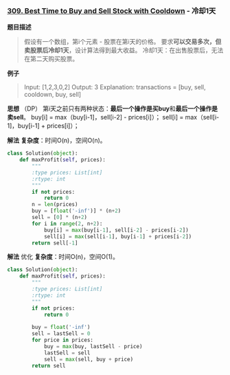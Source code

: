 ### [309. Best Time to Buy and Sell Stock with Cooldown](https://leetcode.com/problems/best-time-to-buy-and-sell-stock-with-cooldown/description/) - 冷却1天

**题目描述**
> 假设有一个数组，第i个元素 - 股票在第i天的价格。
> 要求**可以交易多次，但卖股票后冷却1天**，设计算法得到最大收益。
> 冷却1天：在出售股票后，无法在第二天购买股票。

**例子**
> Input: [1,2,3,0,2]
Output: 3 
Explanation: transactions = [buy, sell, cooldown, buy, sell]

**思想**
（DP）
第i天之前只有两种状态：**最后一个操作是买buy**和**最后一个操作是卖sell**。
buy[i] = max（buy[i-1]，sell[i-2] - prices[i]）；
sell[i] = max（sell[i-1]，buy[i-1] + prices[i]）；

**解法**
**复杂度**：时间O(n)，空间O(n)。
```python
class Solution(object):
    def maxProfit(self, prices):
        """
        :type prices: List[int]
        :rtype: int
        """
        if not prices:
            return 0
        n = len(prices)
        buy = [float('-inf')] * (n+2)
        sell = [0] * (n+2)
        for i in range(2, n+2):
            buy[i] = max(buy[i-1], sell[i-2] - prices[i-2])
            sell[i] = max(sell[i-1], buy[i-1] + prices[i-2])
        return sell[-1]
```
**解法**  优化
**复杂度**：时间O(n)，空间O(1)。
```python
class Solution(object):
    def maxProfit(self, prices):
        """
        :type prices: List[int]
        :rtype: int
        """
        if not prices:
            return 0
        
        buy = float('-inf')
        sell = lastSell = 0
        for price in prices:
            buy = max(buy, lastSell - price)
            lastSell = sell
            sell = max(sell, buy + price)
        return sell
```